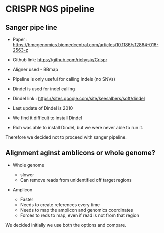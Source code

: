 # CRISPR NGS pipeline


## Sanger pipe line

* Paper : https://bmcgenomics.biomedcentral.com/articles/10.1186/s12864-016-2563-z

* Github link: https://github.com/richysix/Crispr

* Aligner used - BBmap

* Pipeline is only useful for calling Indels (no SNVs)

* Dindel is used for indel calling

* Dindel link : https://sites.google.com/site/keesalbers/soft/dindel

* Last update of Dindel is 2010

* We find it difficult to install Dindel

* Rich was able to install Dindel, but we were never able to run it.

Therefore we decided not to proceed with sanger pipeline.


## Alignment aginst amblicons or whole genome?

* Whole genome
    *   slower
    *   Can remove reads from unidentified off target regions

* Amplicon
    *   Faster
    *   Needs to create references every time
    *   Needs to map the amplicon and genomics coordinates
    *   Forces to reds to map, even if read is not from that region
    
    
We decided initially we use both the options and compare.


        

  
